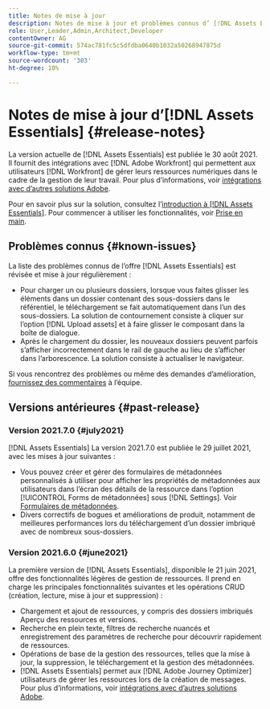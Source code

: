 ```yaml
---
title: Notes de mise à jour
description: Notes de mise à jour et problèmes connus d’ [!DNL Assets Essentials]
role: User,Leader,Admin,Architect,Developer
contentOwner: AG
source-git-commit: 574ac781fc5c5dfdba0640b1032a50268947875d
workflow-type: tm+mt
source-wordcount: '303'
ht-degree: 10%

---
```



# Notes de mise à jour d’[!DNL Assets Essentials] {#release-notes}

La version actuelle de [!DNL Assets Essentials] est publiée le 30 août 2021. Il fournit des intégrations avec [!DNL Adobe Workfront] qui permettent aux utilisateurs [!DNL Workfront] de gérer leurs ressources numériques dans le cadre de la gestion de leur travail. Pour plus d’informations, voir [intégrations avec d’autres solutions Adobe](/help/integration.md).

Pour en savoir plus sur la solution, consultez l’[introduction à [!DNL Assets Essentials]](introduction.md). Pour commencer à utiliser les fonctionnalités, voir [Prise en main](/help/get-started.md).

## Problèmes connus {#known-issues}

La liste des problèmes connus de l’offre [!DNL Assets Essentials] est révisée et mise à jour régulièrement :

* Pour charger un ou plusieurs dossiers, lorsque vous faites glisser les éléments dans un dossier contenant des sous-dossiers dans le référentiel, le téléchargement se fait automatiquement dans l’un des sous-dossiers. La solution de contournement consiste à cliquer sur l’option [!DNL Upload assets] et à faire glisser le composant dans la boîte de dialogue. <!-- CQ-4327753 -->
* Après le chargement du dossier, les nouveaux dossiers peuvent parfois s’afficher incorrectement dans le rail de gauche au lieu de s’afficher dans l’arborescence. La solution consiste à actualiser le navigateur. <!-- CQ-4323534 -->

<!--
* Use assets that do not have whitespace in the file names. The replies to comments do not work for such assets.
-->

Si vous rencontrez des problèmes ou même des demandes d’amélioration, [fournissez des commentaires](#provide-feedback) à l’équipe.

## Versions antérieures {#past-release}

### Version 2021.7.0 {#july2021}

[!DNL Assets Essentials] La version 2021.7.0 est publiée le 29 juillet 2021, avec les mises à jour suivantes :

* Vous pouvez créer et gérer des formulaires de métadonnées personnalisés à utiliser pour afficher les propriétés de métadonnées aux utilisateurs dans l’écran des détails de la ressource dans l’option [!UICONTROL Forms de métadonnées] sous [!DNL Settings]. Voir [Formulaires de métadonnées](metadata.md#metadata-forms).
* Divers correctifs de bogues et améliorations de produit, notamment de meilleures performances lors du téléchargement d’un dossier imbriqué avec de nombreux sous-dossiers.

### Version 2021.6.0 {#june2021}

La première version de [!DNL Assets Essentials], disponible le 21 juin 2021, offre des fonctionnalités légères de gestion de ressources. Il prend en charge les principales fonctionnalités suivantes et les opérations CRUD (création, lecture, mise à jour et suppression) :

* Chargement et ajout de ressources, y compris des dossiers imbriqués Aperçu des ressources et versions.
* Recherche en plein texte, filtres de recherche nuancés et enregistrement des paramètres de recherche pour découvrir rapidement de ressources.
* Opérations de base de la gestion des ressources, telles que la mise à jour, la suppression, le téléchargement et la gestion des métadonnées.
* [!DNL Assets Essentials] permet aux  [!DNL Adobe Journey Optimizer] utilisateurs de gérer les ressources lors de la création de messages. Pour plus d’informations, voir [intégrations avec d’autres solutions Adobe](/help/integration.md).
